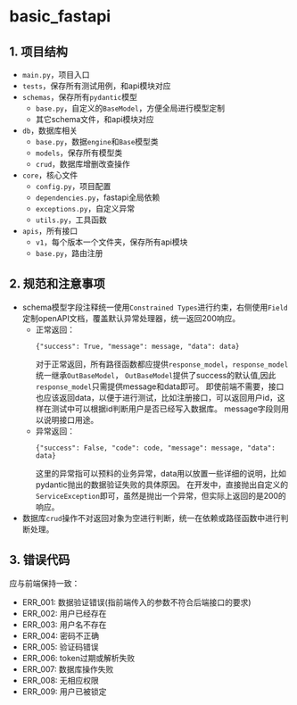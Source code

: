 # basic_fastapi

## 1. 项目结构

- `main.py`，项目入口
- `tests`，保存所有测试用例，和api模块对应
- `schemas`，保存所有`pydantic`模型
    - `base.py`，自定义的`BaseModel`，方便全局进行模型定制
    - 其它schema文件，和api模块对应
- `db`，数据库相关
    - `base.py`，数据`engine`和`Base`模型类
    - `models`，保存所有模型类
    - `crud`，数据库增删改查操作
- `core`，核心文件
    - `config.py`，项目配置
    - `dependencies.py`，fastapi全局依赖
    - `exceptions.py`，自定义异常
    - `utils.py`，工具函数
- `apis`，所有接口
    - `v1`，每个版本一个文件夹，保存所有api模块
    - `base.py`，路由注册

## 2. 规范和注意事项

- schema模型字段注释统一使用`Constrained Types`进行约束，右侧使用`Field`定制openAPI文档，覆盖默认异常处理器，统一返回200响应。
  - 正常返回：
    ```
    {"success": True, "message": message, "data": data}
    ```
    对于正常返回，所有路径函数都应提供`response_model`，`response_model`统一继承`OutBaseModel`，
    `OutBaseModel`提供了success的默认值,因此`response_model`只需提供message和data即可。
    即使前端不需要，接口也应该返回data，以便于进行测试，比如注册接口，可以返回用户id，这样在测试中可以根据id判断用户是否已经写入数据库。
    message字段则用以说明接口用途。
  - 异常返回：
    ```
    {"success": False, "code": code, "message": message, "data": data}
    ```
    这里的异常指可以预料的业务异常，data用以放置一些详细的说明，比如pydantic抛出的数据验证失败的具体原因。
    在开发中，直接抛出自定义的`ServiceException`即可，虽然是抛出一个异常，但实际上返回的是200的响应。
- 数据库`crud`操作不对返回对象为空进行判断，统一在依赖或路径函数中进行判断处理。


## 3. 错误代码
应与前端保持一致：
- ERR_001: 数据验证错误(指前端传入的参数不符合后端接口的要求)
- ERR_002: 用户已经存在
- ERR_003: 用户名不存在
- ERR_004: 密码不正确
- ERR_005: 验证码错误
- ERR_006: token过期或解析失败
- ERR_007: 数据库操作失败
- ERR_008: 无相应权限
- ERR_009: 用户已被锁定